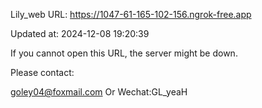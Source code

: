 Lily_web URL: https://1047-61-165-102-156.ngrok-free.app

Updated at: 2024-12-08 19:20:39

If you cannot open this URL, the server might be down.

Please contact: 

goley04@foxmail.com Or Wechat:GL_yeaH